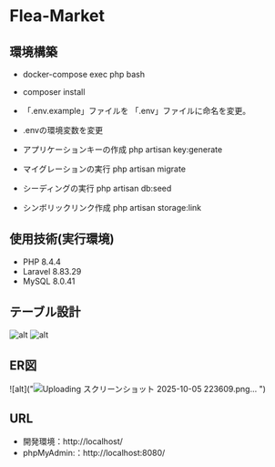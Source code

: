 # Flea-Market

## 環境構築
- docker-compose exec php bash
- composer install
- 「.env.example」ファイルを 「.env」ファイルに命名を変更。
- .envの環境変数を変更
- アプリケーションキーの作成
php artisan key:generate

- マイグレーションの実行
php artisan migrate

- シーディングの実行
php artisan db:seed

- シンボリックリンク作成
php artisan storage:link

## 使用技術(実行環境)
- PHP 8.4.4
- Laravel 8.83.29
- MySQL 8.0.41

## テーブル設計
![alt](table_1.png)
![alt](table_3.png)

## ER図
![alt]("![Uploading スクリーンショット 2025-10-05 223609.png…]()
")

## URL
- 開発環境：http://localhost/
- phpMyAdmin:：http://localhost:8080/

